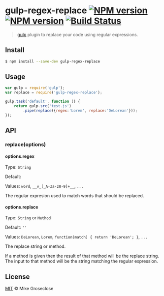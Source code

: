 # gulp-regex-replace [![NPM version][npm-image]][npm-url] [![NPM version][npm-image]][npm-url] [![Build Status][travis-image]][travis-url]

> [gulp](http://gulpjs.com) plugin to replace your code using regular expressions.

## Install

```bash
$ npm install --save-dev gulp-regex-replace
```

## Usage

```js
var gulp = require('gulp');
var replace = require('gulp-regex-replace');

gulp.task('default', function () {
	return gulp.src('test.js')
		.pipe(replace({regex:'Lorem', replace:'DeLorean'}));
});
```

## API

### replace(options)

#### options.regex

Type: `String`

Default: ` `

Values: `word`, `__v_[_A-Za-z0-9]+__`, `...`

The regular expresion used to match words that should be replaced.

#### options.replace

Type: `String` or `Method`

Default: `''`

Values: `DeLorean`, `Lorem`, `function(match) { return 'DeLorean'; }`, `...`

The replace string or method.

If a method is given then the result of that method will be the replace string.
The input to that method will be the string matching the regular expression.

## License

[MIT](http://opensource.org/licenses/MIT) © Mike Groseclose

[npm-url]: https://npmjs.org/package/gulp-regex-replace
[npm-image]: https://badge.fury.io/js/gulp-regex-replace.png

[travis-url]: http://travis-ci.org/mikegroseclose/gulp-regex-replace
[travis-image]: https://secure.travis-ci.org/mikegroseclose/gulp-regex-replace.png?branch=master
